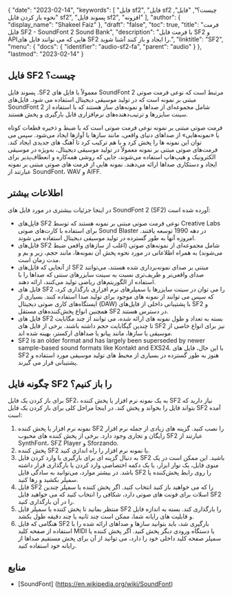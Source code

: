 {
  "date": "2023-02-14",
  "keywords": [
"فایل sf2",
"فایل sf2 چیست؟",
"فایل",
"نحوه باز کردن فایل sf2",
"پسوند فایل sf2",
"افزونه"
],
  "author": {
    "display_name": "Shakeel Faiz"
},
  "draft": "false",
  "toc": true,
  "title": "فرمت فایل SF2 - SoundFont 2 Sound Bank",
  "description": "با فرمت فایل SF2 و APIهایی که می توانند فایل های SF2 را ایجاد و باز کنند آشنا شوید.",
  "linktitle": "SF2",
  "menu": {
    "docs": {
      "identifier": "audio-sf2-fa",
      "parent": "audio"
}
},
  "lastmod": "2023-02-14"
}

## فایل SF2 چیست؟

پسوند فایل .SF2 معمولاً با فایل های SoundFont 2 مرتبط است که نوعی فرمت صوتی مبتنی بر نمونه است که در تولید موسیقی دیجیتال استفاده می شود. فایل‌های SoundFont 2 شامل مجموعه‌ای از صداها و نمونه‌های ساز هستند که با استفاده از سینت سایزرها و ترتیب‌دهنده‌های نرم‌افزاری قابل بارگیری و پخش هستند.

فرمت صوتی مبتنی بر نمونه نوعی فرمت صوتی است که با ضبط و ذخیره قطعات کوتاه یا «نمونه‌هایی» از صداهای دنیای واقعی، مانند سازها یا آوازها ایجاد می‌شود. سپس می توان این نمونه ها را پخش کرد و با هم ترکیب کرد تا آهنگ های جدیدی ایجاد کند. فرمت‌های صوتی مبتنی بر نمونه معمولاً در تولید موسیقی دیجیتال، به‌ویژه در موسیقی الکترونیک و هیپ‌هاپ استفاده می‌شوند، جایی که روشی همه‌کاره و انعطاف‌پذیر برای ایجاد و دستکاری صداها ارائه می‌دهند. نمونه هایی از فرمت های صوتی مبتنی بر نمونه عبارتند از SoundFont، WAV و AIFF.

## اطلاعات بیشتر

در اینجا جزئیات بیشتری در مورد فایل های SoundFont 2 (SF2) آورده شده است:

- فایل‌های SF2 نوعی فرمت صوتی مبتنی بر نمونه هستند که توسط Creative Labs برای استفاده با کارت‌های صوتی Sound Blaster در دهه 1990 توسعه یافتند. امروزه آنها به طور گسترده در تولید موسیقی دیجیتال استفاده می شوند.
- فایل‌های SF2 شامل مجموعه‌ای از نمونه‌های صوتی (اغلب از سازهای واقعی ضبط می‌شوند) به همراه اطلاعاتی در مورد نحوه پخش آن نمونه‌ها، مانند حجم، زیر و بم و مدت زمان است.
- از آنجایی که فایل‌های SF2 مبتنی بر صدای نمونه‌برداری شده هستند، می‌توانند صدای واقعی‌تر و ظریف‌تری نسبت به سینت سایزرهای سنتی که صداها را با استفاده از الگوریتم‌های ریاضی تولید می‌کنند، ارائه دهند.
- فایل های SF2 را می توان در سینت سایزرها یا سمپلرهای نرم افزاری بارگذاری کرد، که سپس می توانند از نمونه های موجود برای تولید صدا استفاده کنند. بسیاری از ایستگاه‌های کاری صوتی دیجیتال (DAW) با پشتیبانی داخلی از فایل‌های SF2 و همچنین انواع پخش‌کننده‌های مستقل SF2 در دسترس هستند.
- فایل های SF2 بسته به تعداد و طول نمونه های ارائه شده، می توانند از چند مگابایت تا چندین گیگابایت حجم داشته باشند. برخی از فایل های SF2 نیز برای انواع خاصی از موسیقی یا سازها، مانند پیانو یا صداهای ارکستر، بهینه شده اند.
- SF2 is an older format and has largely been superseded by newer sample-based sound formats like Kontakt and EXS24. با این حال، فایل های SF2 هنوز به طور گسترده در بسیاری از محیط های تولید موسیقی مورد استفاده و پشتیبانی قرار می گیرند.

## چگونه فایل SF2 را باز کنیم؟

برای باز کردن یک فایل SF2، به یک نمونه نرم افزار یا پخش کننده SF2 نیاز دارید که بتواند فایل را بخواند و پخش کند. در اینجا مراحل کلی برای باز کردن یک فایل SF2 آمده است:

1. نمونه نرم افزار یا پخش کننده SF2 را نصب کنید. گزینه های زیادی از جمله نرم افزار رایگان و تجاری وجود دارد. برخی از پخش کننده های محبوب SF2 عبارتند از SynthFont، SFZ Player و Sforzando.
2. پخش کننده SF2 یا نمونه نرم افزار را راه اندازی کنید.
3. به دنبال گزینه ای برای بارگیری یا وارد کردن فایل SF2 باشید. این ممکن است در یک منوی فایل، یک نوار ابزار، یا یک دکمه اختصاصی وارد کردن یا بارگذاری قرار داشته باشد. در بیشتر موارد، می‌توانید به سادگی فایل SF2 را روی رابط پخش‌کننده یا سمپلر بکشید و رها کنید.
4. فایل SF2 را که می خواهید باز کنید انتخاب کنید. اگر پخش کننده یا سمپلر چندین اسلات برای فونت های صوتی دارد، شکافی را انتخاب کنید که می خواهید فایل SF2 را در آن بارگذاری کنید.
5. منتظر بمانید تا پخش کننده یا سمپلر فایل SF2 را بارگذاری کند. بسته به اندازه فایل و قابلیت های رایانه شما، ممکن است چند ثانیه یا چند دقیقه طول بکشد.
6. هنگامی که فایل SF2 بارگیری شد، باید بتوانید سازها و صداهای ارائه شده را با استفاده از صفحه کلید MIDI یا دستگاه ورودی دیگر پخش کنید. اگر پخش کننده یا سمپلر صفحه کلید داخلی خود را دارد، می توانید از آن برای پخش مستقیم صداها از رایانه خود استفاده کنید.

## منابع
* [SoundFont] (https://en.wikipedia.org/wiki/SoundFont)


